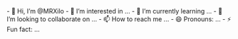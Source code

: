 <hello world> 
- 👋 Hi, I’m @MRXilo
- 👀 I’m interested in ...
- 🌱 I’m currently learning ...
- 💞️ I’m looking to collaborate on ...
- 📫 How to reach me ...
- 😄 Pronouns: ...
- ⚡ Fun fact: ...

<!---
MRXilo/MRXilo is a ✨ special ✨ repository because its `README.md` (this file) appears on your GitHub profile.
You can click the Preview link to take a look at your changes.
--->
